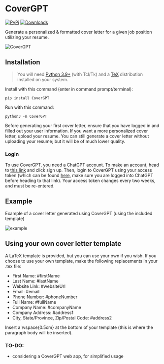 # CoverGPT

[![PyPi](https://img.shields.io/pypi/v/CoverGPT.svg)](https://pypi.python.org/pypi/CoverGPT)
[![Downloads](https://static.pepy.tech/badge/CoverGPT)](https://pypi.python.org/pypi/CoverGPT)

Generate a personalized & formatted cover letter for a given job position utilizing your resume.

![CoverGPT](https://user-images.githubusercontent.com/95328615/218336746-7d12fbac-70a2-4125-b2a5-b93919d66169.png)

## Installation

> You will need [Python 3.9+](https://www.python.org/downloads/) (with Tcl/Tk) and a [TeX](https://www.tug.org/texlive/) distribution installed on your system.

Install with this command (enter in command prompt/terminal):

```
pip install CoverGPT
```

Run with this command:

```
python3 -m CoverGPT
```

Before generating your first cover letter, ensure that you have logged in and filled out your user information. If you want a more personalized cover letter, upload your resume. You can still generate a cover letter without uploading your resume; but it will be of much lower quality.

### Login

To use CoverGPT, you need a ChatGPT account. To make an account, head to [this link](https://chat.openai.com/chat) and click sign up. Then, login to CoverGPT using your access token (which can be found [here](https://chat.openai.com/api/auth/session), make sure you are logged into ChatGPT before heading to that link). Your access token changes every two weeks, and must be re-entered.

## Example

Example of a cover letter generated using CoverGPT (using the included template)

![example](https://user-images.githubusercontent.com/95328615/216749052-9fab03dc-f02a-4523-967f-e07f382618b4.png)

## Using your own cover letter template

A LaTeX template is provided, but you can use your own if you wish. If you choose to use your own template, make the following replacements in your .tex file:

- First Name: #firstName
- Last Name: #lastName
- Website Link: #websiteUrl
- Email: #email
- Phone Number: #phoneNumber
- Full Name: #fullName
- Company Name: #companyName
- Company Address: #address1
- City, State/Province, Zip/Postal Code: #address2

Insert a \vspace{0.5cm} at the bottom of your template (this is where the paragraph body will be inserted).

### TO-DO:

- considering a CoverGPT web app, for simplified usage
